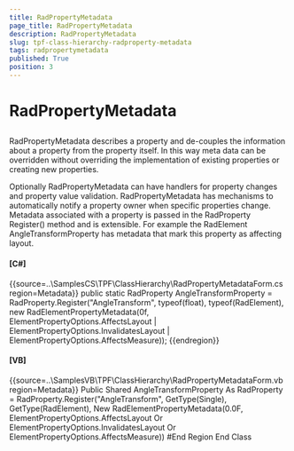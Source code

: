 ```yaml
---
title: RadPropertyMetadata
page_title: RadPropertyMetadata
description: RadPropertyMetadata
slug: tpf-class-hierarchy-radproperty-metadata
tags: radpropertymetadata
published: True
position: 3
---
```


# RadPropertyMetadata



## 

RadPropertyMetadata describes a property and de-couples the information about a property from the property itself. In this way meta data can be overridden without overriding the implementation of existing properties or creating new properties. 

Optionally RadPropertyMetadata can have handlers for property changes and property value validation. RadPropertyMetadata has mechanisms to automatically notify a property owner when specific properties change. Metadata associated with a property is passed in the RadProperty Register() method and is extensible. For example the RadElement AngleTransformProperty has metadata that mark this property as affecting layout.

#### __[C#]__

{{source=..\SamplesCS\TPF\ClassHierarchy\RadPropertyMetadataForm.cs region=Metadata}}
	        public static RadProperty AngleTransformProperty =
	            RadProperty.Register("AngleTransform", typeof(float), typeof(RadElement),
	            new RadElementPropertyMetadata(0f, 
	                ElementPropertyOptions.AffectsLayout 
	                | ElementPropertyOptions.InvalidatesLayout
	                | ElementPropertyOptions.AffectsMeasure));
	{{endregion}}



#### __[VB]__

{{source=..\SamplesVB\TPF\ClassHierarchy\RadPropertyMetadataForm.vb region=Metadata}}
	    Public Shared AngleTransformProperty As RadProperty = RadProperty.Register("AngleTransform", GetType(Single), GetType(RadElement), New RadElementPropertyMetadata(0.0F, ElementPropertyOptions.AffectsLayout Or ElementPropertyOptions.InvalidatesLayout Or ElementPropertyOptions.AffectsMeasure))
	#End Region
	End Class


